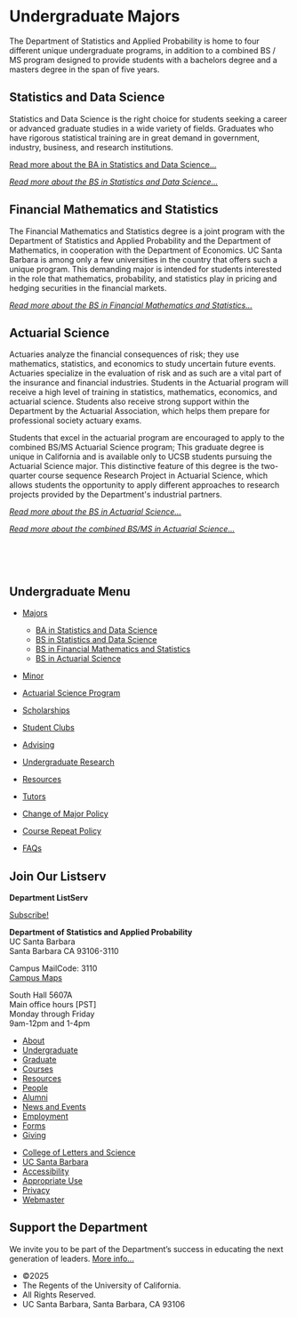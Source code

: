 # Undergraduate Majors

The Department of Statistics and Applied Probability is home to four different unique undergraduate programs, in addition to a combined BS / MS program designed to provide students with a bachelors degree and a masters degree in the span of five years.

## Statistics and Data Science

Statistics and Data Science is the right choice for students seeking a career or advanced graduate studies in a wide variety of fields. Graduates who have rigorous statistical training are in great demand in government, industry, business, and research institutions.

[Read more about the BA in Statistics and Data Science...](/undergrad/majors/ba)

[*Read more about the BS in Statistics and Data Science...*](/undergrad/majors/bs-ss)

## Financial Mathematics and Statistics

The Financial Mathematics and Statistics degree is a joint program with the Department of Statistics and Applied Probability and the Department of Mathematics, in cooperation with the Department of Economics. UC Santa Barbara is among only a few universities in the country that offers such a unique program. This demanding major is intended for students interested in the role that mathematics, probability, and statistics play in pricing and hedging securities in the financial markets.

[*Read more about the BS in Financial Mathematics and Statistics...*](/undergrad/majors/bs-fms)

## Actuarial Science

Actuaries analyze the financial consequences of risk; they use mathematics, statistics, and economics to study uncertain future events. Actuaries specialize in the evaluation of risk and as such are a vital part of the insurance and financial industries. Students in the Actuarial program will receive a high level of training in statistics, mathematics, economics, and actuarial science. Students also receive strong support within the Department by the Actuarial Association, which helps them prepare for professional society actuary exams.

Students that excel in the actuarial program are encouraged to apply to the combined BS/MS Actuarial Science program; This graduate degree is unique in California and is available only to UCSB students pursuing the Actuarial Science major. This distinctive feature of this degree is the two-quarter course sequence Research Project in Actuarial Science, which allows students the opportunity to apply different approaches to research projects provided by the Department's industrial partners.

[*Read more about the BS in Actuarial Science...*](/undergrad/actuarial-science/bs)

[*Read more about the combined BS/MS in Actuarial Science...*](/undergrad/actuarial-science/bs-ms)

 

 

## Undergraduate Menu

- [Majors](/undergrad/majors "Undergraduate Majors")
  
  - [BA in Statistics and Data Science](/undergrad/majors/ba "BA in Statistics and Data Science")
  - [BS in Statistics and Data Science](/undergrad/majors/bs-ss "BS in Statistics and Data Science")
  - [BS in Financial Mathematics and Statistics](/undergrad/majors/bs-fms "BS in Financial Mathematics and Statistics")
  - [BS in Actuarial Science](/undergrad/actuarial-science/bs "BS in Actuarial Science")
- [Minor](/undergrad/minor "Minor in Statistical Science")
- [Actuarial Science Program](/undergrad/actuarial-science "Actuarial Science Program")
- [Scholarships](/undergrad/scholarships "Undergraduate Scholarships")
- [Student Clubs](/undergrad/student-clubs "Student Clubs")
- [Advising](/undergrad/advising "Undergraduate Advising")
- [Undergraduate Research](/undergrad/research "Undergraduate Research")
- [Resources](/undergrad/resources "Undergraduate Resources")
- [Tutors](/undergrad/tutors "Tutors")
- [Change of Major Policy](/undergrad/major-change "Change of Major Policy")
- [Course Repeat Policy](/undergrad/course-repeat "Course Repeat Policy")
- [FAQs](/undergrad/faqs "Undergraduate FAQs")

## Join Our Listserv

**Department ListServ**

[Subscribe!](https://groups.google.com/u/1/a/pstat.ucsb.edu/g/pstat-undergrad?hl=en)

**Department of Statistics and Applied Probability**  
UC Santa Barbara  
Santa Barbara CA 93106-3110

Campus MailCode: 3110  
[Campus Maps](http://www.aw.id.ucsb.edu/maps/)

South Hall 5607A  
Main office hours \[PST]  
Monday through Friday  
9am-12pm and 1-4pm

- [About](/about "About")
- [Undergraduate](/undergrad)
- [Graduate](/graduate)
- [Courses](/courses)
- [Resources](/resources "Resources")
- [People](/people)
- [Alumni](/alumni "Undergraduate Alumni")
- [News and Events](/news)
- [Employment](/about/employment "Employment")
- [Forms](/forms "Forms")
- [Giving](/giving "Giving")

<!--THE END-->

- [College of Letters and Science](http://www.college.ucsb.edu "College of Letters and Science")
- [UC Santa Barbara](http://www.ucsb.edu "UC Santa Barbara")
- [Accessibility](/accessibility "Accessibility")
- [Appropriate Use](http://www.policy.ucsb.edu/terms_of_use/ "Appropriate Use")
- [Privacy](http://www.policy.ucsb.edu/privacy-notification/ "Privacy")
- [Webmaster](mailto:help@pstat.ucsb.edu "Webmaster")

## Support the Department

We invite you to be part of the Department’s success in educating the next generation of leaders. [More info...](/giving)

- ©2025
- The Regents of the University of California.
- All Rights Reserved.
- UC Santa Barbara, Santa Barbara, CA 93106